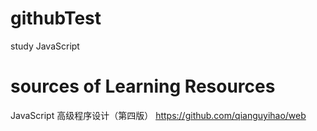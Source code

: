 # githubTest
study JavaScript

# sources of Learning Resources
JavaScript 高级程序设计（第四版）
https://github.com/qianguyihao/web
